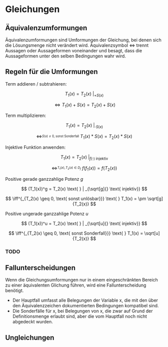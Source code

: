 # Gleichungen


## Äquivalenzumformungen
Äquivalenzumformungen sind Umformungen der Gleichung, bei denen sich die Lösungsmenge nicht verändert wird.
Äquivalenzsymbol $\iff$ trennt Aussagen oder Aussageformen voneinander und besagt, 
dass die Aussageformen unter den selben Bedingungen wahr wird.

## Regeln für die Umformungen
Term addieren / subtrahieren:

$$ T_1(x) = T_2(x) \text{ } | _{+S(x)} $$

$$ \iff T_1(x) + S(x) = T_2(x) + S(x) $$

Term multiplizieren:

$$ T_1(x) = T_2(x) \text{ } | _{\cdot S(x)} $$

$$ \iff^{_{S(x) \neq 0 \text{, sonst Sonderfall}}} \text{ } T_1(x) * S(x) = T_2(x) * S(x)$$

Injektive Funktion anwenden:

$$ T_1(x) = T_2(x) \text{ } | _{f( \cdot ) \text{ injektiv}} $$

$$ \iff^{_{T_1(x),T_2(x) \in D_f}} \text{ } f(f_1(x)) = f(T_2(x)) $$

Positive gerade ganzzahlige Potenz $g$

$$ (T_1(x))^g = T_2(x) \text{ } | _{\sqrt[g]{} \text{ injektiv}} $$

$$ \iff^{_{T_2(x) \geq 0, \text{ sonst unlösbar}}} \text{ } T_1(x) =  \pm \sqrt[g]{T_2(x)} $$

Positive ungerade ganzzahlige Potenz $u$

$$ (T_1(x))^u = T_2(x) \text{ } | _{\sqrt[u]{} \text{ injektiv}} $$

$$ \iff^{_{T_2(x) \geq 0, \text{ sonst Sonderfall}}} \text{ } T_1(x) =  \sqrt[u]{T_2(x)} $$

### TODO

## Fallunterscheidungen
Wenn die Gleichungsumformungen nur in einem eingeschränkten Bereich zu einer äquivalenten Glichung führen,
wird eine Fallunterscheidung benötigt.

- Der Hauptfall umfasst alle Belegungen 
der Variable x, die mit den über den Äquivalenzzeichen dokumentierten Bedingungen kompatibel sind.
- Die Sonderfälle für x, bei Belegungen von x,
die zwar auf Grund der Definitionsmenge erlaubt sind, aber die vom Hauptfall noch nicht abgedeckt wurden.

## Ungleichungen
